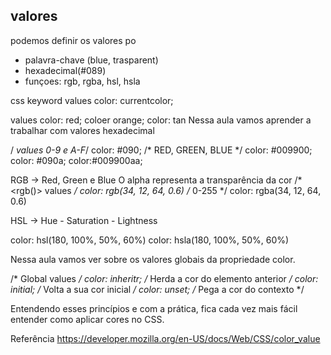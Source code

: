 ## valores
podemos definir os valores po 
* palavra-chave (blue, trasparent)
* hexadecimal(#089)
* funçoes: rgb, rgba, hsl, hsla

css
keyword values
color: currentcolor;

<named-color> values
color: red;
coloer orange;
color: tan
Nessa aula vamos aprender a trabalhar com valores hexadecimal

/*<hex-color> values 0-9 e A-F*/
color: #090; /* RED, GREEN, BLUE */
color: #009900;
color: #090a;
color:#009900aa;

RGB → Red, Green e Blue
O alpha representa a transparência da cor
/*<rgb()> values */
color: rgb(34, 12, 64, 0.6) /* 0-255 */
color: rgba(34, 12, 64, 0.6)

HSL → Hue - Saturation - Lightness

color: hsl(180, 100%, 50%, 60%)
color: hsla(180, 100%, 50%, 60%)

Nessa aula vamos ver sobre os valores globais da propriedade color.

/* Global values */
color: inheritr; /* Herda a cor do elemento anterior */
color: initial; /* Volta a sua cor inicial */
color: unset; /* Pega a cor do contexto */

Entendendo esses princípios e com a prática, fica cada vez mais fácil entender como aplicar cores no CSS.

Referência
https://developer.mozilla.org/en-US/docs/Web/CSS/color_value